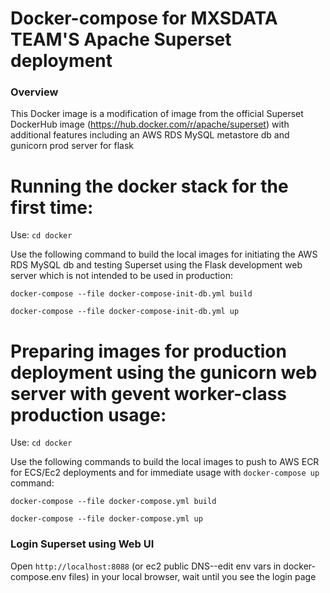 # Docker-compose for MXSDATA TEAM'S Apache Superset deployment 

### Overview
This Docker image is a modification of image from the official Superset DockerHub image (https://hub.docker.com/r/apache/superset) with additional features including an AWS RDS MySQL metastore db and gunicorn prod server for flask

# Running the docker stack for the first time:
Use:
`cd docker`

Use the following command to build the local images for initiating the AWS RDS MySQL db and testing Superset using the Flask development web server which is not intended to be used in production:

`docker-compose --file docker-compose-init-db.yml build`

`docker-compose --file docker-compose-init-db.yml up`

# Preparing images for production deployment using the gunicorn web server with gevent worker-class production usage:
Use:
`cd docker`

Use the following commands to build the local images to push to AWS ECR for ECS/Ec2 deployments and for immediate usage with `docker-compose up` command:

`docker-compose --file docker-compose.yml build`

`docker-compose --file docker-compose.yml up`

### Login Superset using Web UI
Open `http://localhost:8088` (or ec2 public DNS--edit env vars in docker-compose.env files) in your local browser, wait until you see the login page

